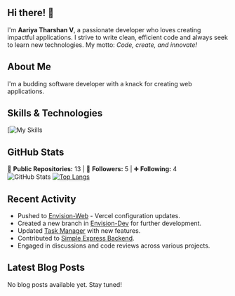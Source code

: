 ## Hi there! 👋

I'm **Aariya Tharshan V**, a passionate developer who loves creating impactful applications. I strive to write clean, efficient code and always seek to learn new technologies. My motto: *Code, create, and innovate!*

## About Me

I'm a budding software developer with a knack for creating web applications.

## Skills & Technologies

[![My Skills](https://skillicons.dev/icons?i=java,react,vite,mongodb,nodejs,express,py,c,vercel,netlify,electron,tailwind,bootstrap,git,github,html,css,js,vscode,kali&perline=8)

## GitHub Stats
🔭 **Public Repositories:** 13  |  👥 **Followers:** 5  |  ➕ **Following:** 4  
![GitHub Stats](https://github-readme-stats.vercel.app/api?username=AariyaTharshan&show_icons=true&hide_title=true&count_private=true&theme=radical)
[![Top Langs](https://github-readme-stats.vercel.app/api/top-langs/?username=AariyaTharshan&layout=compact&theme=dark)](https://github.com/anuraghazra/github-readme-stats)

## Recent Activity

- Pushed to [Envision-Web](https://github.com/AariyaTharshan/Envision-Web) - Vercel configuration updates.
- Created a new branch in [Envision-Dev](https://github.com/AariyaTharshan/Envision-Dev) for further development.
- Updated [Task Manager](https://github.com/AariyaTharshan/Task-Manager) with new features.
- Contributed to [Simple Express Backend](https://github.com/AariyaTharshan/Simple-Express-Backend).
- Engaged in discussions and code reviews across various projects.

## Latest Blog Posts

No blog posts available yet. Stay tuned!
